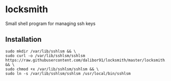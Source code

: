 # locksmith
Small shell program for managing ssh keys


## Installation

```
sudo mkdir /var/lib/sshlsm && \
sudo curl -o /var/lib/sshlsm/sshlsm https://raw.githubusercontent.com/dalibor91/locksmith/master/locksmith.sh && \
sudo chmod +x /var/lib/sshlsm/sshlsm && \
sudo ln -s /var/lib/sshlsm/sshlsm /usr/local/bin/sshlsm
```
